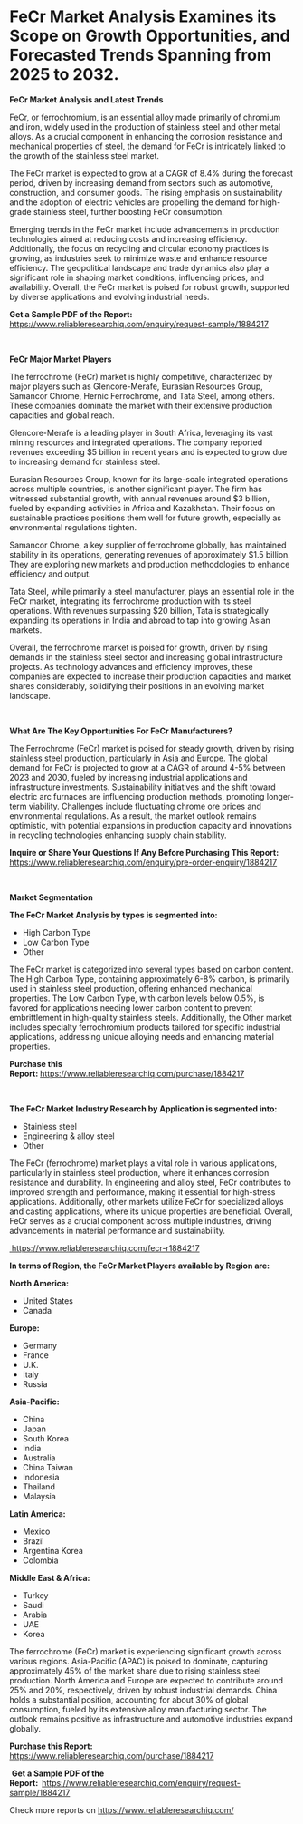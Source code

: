 <p><h1>FeCr Market Analysis Examines its Scope on Growth Opportunities, and Forecasted Trends Spanning from 2025 to 2032.</h1></p><p><strong>FeCr Market Analysis and Latest Trends</strong></p>
<p><p>FeCr, or ferrochromium, is an essential alloy made primarily of chromium and iron, widely used in the production of stainless steel and other metal alloys. As a crucial component in enhancing the corrosion resistance and mechanical properties of steel, the demand for FeCr is intricately linked to the growth of the stainless steel market.</p><p>The FeCr market is expected to grow at a CAGR of 8.4% during the forecast period, driven by increasing demand from sectors such as automotive, construction, and consumer goods. The rising emphasis on sustainability and the adoption of electric vehicles are propelling the demand for high-grade stainless steel, further boosting FeCr consumption.</p><p>Emerging trends in the FeCr market include advancements in production technologies aimed at reducing costs and increasing efficiency. Additionally, the focus on recycling and circular economy practices is growing, as industries seek to minimize waste and enhance resource efficiency. The geopolitical landscape and trade dynamics also play a significant role in shaping market conditions, influencing prices, and availability. Overall, the FeCr market is poised for robust growth, supported by diverse applications and evolving industrial needs.</p></p>
<p><strong>Get a Sample PDF of the Report:&nbsp;</strong> <a href="https://www.reliableresearchiq.com/enquiry/request-sample/1884217?utm_campaign=2234&utm_medium=2&utm_source=Github&utm_content=ia&utm_term=30012025&utm_id=fecr">https://www.reliableresearchiq.com/enquiry/request-sample/1884217</a></p>
<p>&nbsp;</p>
<p><strong>FeCr Major Market Players</strong></p>
<p><p>The ferrochrome (FeCr) market is highly competitive, characterized by major players such as Glencore-Merafe, Eurasian Resources Group, Samancor Chrome, Hernic Ferrochrome, and Tata Steel, among others. These companies dominate the market with their extensive production capacities and global reach.</p><p>Glencore-Merafe is a leading player in South Africa, leveraging its vast mining resources and integrated operations. The company reported revenues exceeding $5 billion in recent years and is expected to grow due to increasing demand for stainless steel.</p><p>Eurasian Resources Group, known for its large-scale integrated operations across multiple countries, is another significant player. The firm has witnessed substantial growth, with annual revenues around $3 billion, fueled by expanding activities in Africa and Kazakhstan. Their focus on sustainable practices positions them well for future growth, especially as environmental regulations tighten.</p><p>Samancor Chrome, a key supplier of ferrochrome globally, has maintained stability in its operations, generating revenues of approximately $1.5 billion. They are exploring new markets and production methodologies to enhance efficiency and output.</p><p>Tata Steel, while primarily a steel manufacturer, plays an essential role in the FeCr market, integrating its ferrochrome production with its steel operations. With revenues surpassing $20 billion, Tata is strategically expanding its operations in India and abroad to tap into growing Asian markets.</p><p>Overall, the ferrochrome market is poised for growth, driven by rising demands in the stainless steel sector and increasing global infrastructure projects. As technology advances and efficiency improves, these companies are expected to increase their production capacities and market shares considerably, solidifying their positions in an evolving market landscape.</p></p>
<p>&nbsp;</p>
<p><strong>What Are The Key Opportunities For FeCr Manufacturers?</strong></p>
<p><p>The Ferrochrome (FeCr) market is poised for steady growth, driven by rising stainless steel production, particularly in Asia and Europe. The global demand for FeCr is projected to grow at a CAGR of around 4-5% between 2023 and 2030, fueled by increasing industrial applications and infrastructure investments. Sustainability initiatives and the shift toward electric arc furnaces are influencing production methods, promoting longer-term viability. Challenges include fluctuating chrome ore prices and environmental regulations. As a result, the market outlook remains optimistic, with potential expansions in production capacity and innovations in recycling technologies enhancing supply chain stability.</p></p>
<p><strong>Inquire or Share Your Questions If Any Before Purchasing This Report:</strong> <a href="https://www.reliableresearchiq.com/enquiry/pre-order-enquiry/1884217?utm_campaign=2234&utm_medium=2&utm_source=Github&utm_content=ia&utm_term=30012025&utm_id=fecr">https://www.reliableresearchiq.com/enquiry/pre-order-enquiry/1884217</a></p>
<p>&nbsp;</p>
<p><strong>Market Segmentation</strong></p>
<p><strong>The FeCr Market Analysis by types is segmented into:</strong></p>
<p><ul><li>High Carbon Type</li><li>Low Carbon Type</li><li>Other</li></ul></p>
<p><p>The FeCr market is categorized into several types based on carbon content. The High Carbon Type, containing approximately 6-8% carbon, is primarily used in stainless steel production, offering enhanced mechanical properties. The Low Carbon Type, with carbon levels below 0.5%, is favored for applications needing lower carbon content to prevent embrittlement in high-quality stainless steels. Additionally, the Other market includes specialty ferrochromium products tailored for specific industrial applications, addressing unique alloying needs and enhancing material properties.</p></p>
<p><strong>Purchase this Report:&nbsp;</strong><a href="https://www.reliableresearchiq.com/purchase/1884217?utm_campaign=2234&utm_medium=2&utm_source=Github&utm_content=ia&utm_term=30012025&utm_id=fecr">https://www.reliableresearchiq.com/purchase/1884217</a></p>
<p>&nbsp;</p>
<p><strong>The FeCr Market Industry Research by Application is segmented into:</strong></p>
<p><ul><li>Stainless steel</li><li>Engineering & alloy steel</li><li>Other</li></ul></p>
<p><p>The FeCr (ferrochrome) market plays a vital role in various applications, particularly in stainless steel production, where it enhances corrosion resistance and durability. In engineering and alloy steel, FeCr contributes to improved strength and performance, making it essential for high-stress applications. Additionally, other markets utilize FeCr for specialized alloys and casting applications, where its unique properties are beneficial. Overall, FeCr serves as a crucial component across multiple industries, driving advancements in material performance and sustainability.</p></p>
<p><a href="https://www.reliableresearchiq.com/fecr-r1884217?utm_campaign=2234&utm_medium=2&utm_source=Github&utm_content=ia&utm_term=30012025&utm_id=fecr">&nbsp;https://www.reliableresearchiq.com/fecr-r1884217</a></p>
<p><strong>In terms of Region, the FeCr Market Players available by Region are:</strong></p>
<p>
    <p> <strong> North America: </strong>
        <ul>
            <li>United States</li>
            <li>Canada</li>
        </ul>
        </p> 
    <p> <strong> Europe: </strong>
        <ul>
            <li>Germany</li>
            <li>France</li>
            <li>U.K.</li>
            <li>Italy</li>
            <li>Russia</li>
        </ul>
        </p> 
    <p> <strong> Asia-Pacific: </strong>
        <ul>
            <li>China</li>
            <li>Japan</li>
            <li>South Korea</li>
            <li>India</li>
            <li>Australia</li>
            <li>China Taiwan</li>
            <li>Indonesia</li>
            <li>Thailand</li>
            <li>Malaysia</li>
        </ul>
        </p> 
    <p> <strong> Latin America: </strong>
        <ul>
            <li>Mexico</li>
            <li>Brazil</li>
            <li>Argentina Korea</li>
            <li>Colombia</li>
        </ul>
        </p> 
    <p> <strong> Middle East & Africa: </strong>
        <ul>
            <li>Turkey</li>
            <li>Saudi</li>
            <li>Arabia</li>
            <li>UAE</li>
            <li>Korea</li>
        </ul>
    </p>
    </p>
<p><p>The ferrochrome (FeCr) market is experiencing significant growth across various regions. Asia-Pacific (APAC) is poised to dominate, capturing approximately 45% of the market share due to rising stainless steel production. North America and Europe are expected to contribute around 25% and 20%, respectively, driven by robust industrial demands. China holds a substantial position, accounting for about 30% of global consumption, fueled by its extensive alloy manufacturing sector. The outlook remains positive as infrastructure and automotive industries expand globally.</p></p>
<p><strong>Purchase this Report: </strong><a href="https://www.reliableresearchiq.com/purchase/1884217?utm_campaign=2234&utm_medium=2&utm_source=Github&utm_content=ia&utm_term=30012025&utm_id=fecr">https://www.reliableresearchiq.com/purchase/1884217</a></p>
<p>&nbsp;<strong>Get a Sample PDF of the Report:&nbsp;&nbsp;</strong><a href="https://www.reliableresearchiq.com/enquiry/request-sample/1884217?utm_campaign=2234&utm_medium=2&utm_source=Github&utm_content=ia&utm_term=30012025&utm_id=fecr">https://www.reliableresearchiq.com/enquiry/request-sample/1884217</a></p>
<p><strong></strong></p>
<p>Check more reports on <a href="https://www.reliableresearchiq.com/?utm_campaign=2234&utm_medium=2&utm_source=Github&utm_content=ia&utm_term=30012025&utm_id=fecr">https://www.reliableresearchiq.com/</a></p>